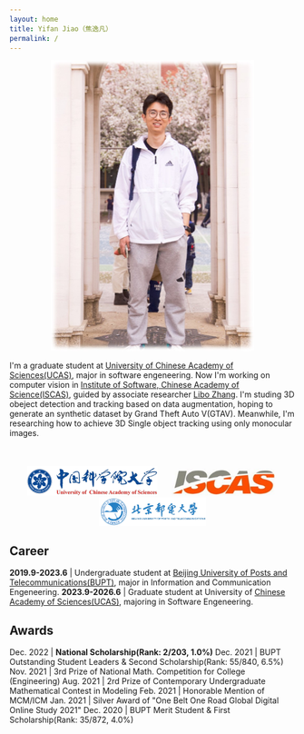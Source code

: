 ```yaml
---
layout: home
title: Yifan Jiao（焦逸凡）
permalink: /
---
```


<div align="center"><img src="/assets/gitbook/images/jyf.jpg" style="zoom:50%;" /></div>

I'm a graduate student at [University of Chinese Academy of Sciences(UCAS)](https://www.ucas.ac.cn/), major in software engeneering. Now I'm working on computer vision in [Institute of Software, Chinese Academy of Science(ISCAS)](http://www.iscas.ac.cn/), guided by associate researcher [Libo Zhang](https://ieeexplore.ieee.org/author/37085907433). I'm studing 3D obeject detection and tracking based on data augmentation, hoping to generate an synthetic dataset by Grand Theft Auto V(GTAV). Meanwhile, I'm researching how to achieve 3D Single object tracking using only monocular images.

<div align=center style="margin-top:50px">
    <img src="/assets/gitbook/images/ucas.png" style="zoom:50%;margin-right:20px;margin-left:20px"><img src="/assets/gitbook/images/iscas.jpg" style="zoom:75%;margin-right:20px;margin-left:20px"><img src="/assets/gitbook/images/bupt.png" style="zoom:25%;margin-right:20px;margin-left:20px">
</div>

<!-- ![ucas]() | ![iscas]() | ![]() -->

## Career

**2019.9-2023.6** | Undergraduate student at [Beijing University of Posts and Telecommunications(BUPT)](https://www.bupt.edu.cn/), major in Information and Communication Engeneering.
**2023.9-2026.6** | Graduate student at University of [Chinese Academy of Sciences(UCAS)](https://www.ucas.ac.cn/), majoring in Software Engeneering.

## Awards

Dec. 2022 | **National Scholarship(Rank: 2/203, 1.0%)**
Dec. 2021 | BUPT Outstanding Student Leaders & Second Scholarship(Rank: 55/840, 6.5%)
Nov. 2021 | 3rd Prize of National Math. Competition for College (Engineering)
Aug. 2021 | 2rd Prize of Contemporary Undergraduate Mathematical Contest in Modeling
Feb. 2021 | Honorable Mention of MCM/ICM
Jan. 2021 | Silver Award of "One Belt One Road Global Digital Online Study 2021"
Dec. 2020 | BUPT Merit Student & First Scholarship(Rank: 35/872, 4.0%)


<style>
    /* 删除表格的边框线和背景色 */
td, th, tr {
   border: none!important;
   background: none!important;
};

</style>